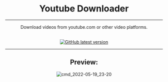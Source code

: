 <div align="center">

# Youtube Downloader

</div>

<hr>

<div align="center">
Download videos from youtube.com or other video platforms.<br /><br />


[![GitHub latest version](https://img.shields.io/badge/GitHub-Download%20Latest%20Version-2b3137?logo=github&labelColor=2b3137)](https://github.com/Illegal-Services/Illegal_Services/releases/latest)

<hr>

## Preview:

![cmd_2022-05-19_23-20](https://user-images.githubusercontent.com/62464560/169406518-db81d604-f733-4ee8-bf4f-48c8c20d4f71.png)
<div align="center">

</div>
